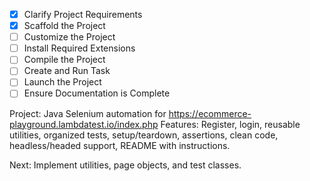 - [x] Clarify Project Requirements
- [x] Scaffold the Project
- [ ] Customize the Project
- [ ] Install Required Extensions
- [ ] Compile the Project
- [ ] Create and Run Task
- [ ] Launch the Project
- [ ] Ensure Documentation is Complete

Project: Java Selenium automation for https://ecommerce-playground.lambdatest.io/index.php
Features: Register, login, reusable utilities, organized tests, setup/teardown, assertions, clean code, headless/headed support, README with instructions.

Next: Implement utilities, page objects, and test classes.
